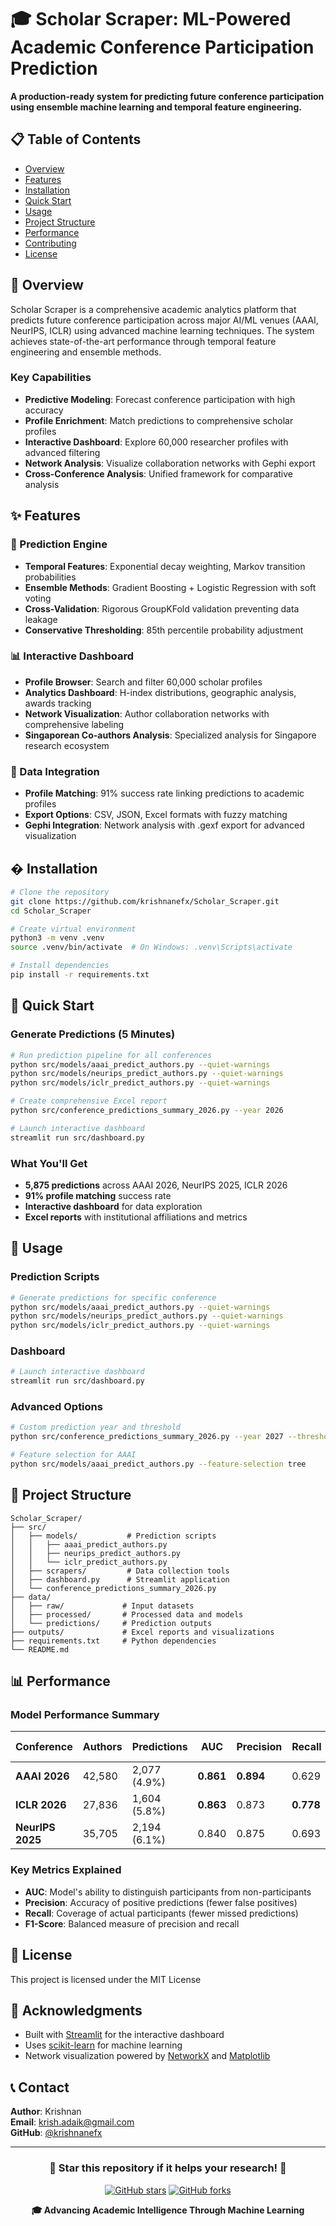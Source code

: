 # 🎓 Scholar Scraper: ML-Powered Academic Conference Participation Prediction

**A production-ready system for predicting future conference participation using ensemble machine learning and temporal feature engineering.**

## 📋 Table of Contents
- [Overview](#overview)
- [Features](#features)
- [Installation](#installation)
- [Quick Start](#quick-start)
- [Usage](#usage)
- [Project Structure](#project-structure)
- [Performance](#performance)
- [Contributing](#contributing)
- [License](#license)

## 🎯 Overview

Scholar Scraper is a comprehensive academic analytics platform that predicts future conference participation across major AI/ML venues (AAAI, NeurIPS, ICLR) using advanced machine learning techniques. The system achieves state-of-the-art performance through temporal feature engineering and ensemble methods.

### Key Capabilities
- **Predictive Modeling**: Forecast conference participation with high accuracy
- **Profile Enrichment**: Match predictions to comprehensive scholar profiles
- **Interactive Dashboard**: Explore 60,000 researcher profiles with advanced filtering
- **Network Analysis**: Visualize collaboration networks with Gephi export
- **Cross-Conference Analysis**: Unified framework for comparative analysis

## ✨ Features

### 🔮 Prediction Engine
- **Temporal Features**: Exponential decay weighting, Markov transition probabilities
- **Ensemble Methods**: Gradient Boosting + Logistic Regression with soft voting
- **Cross-Validation**: Rigorous GroupKFold validation preventing data leakage
- **Conservative Thresholding**: 85th percentile probability adjustment

### 📊 Interactive Dashboard
- **Profile Browser**: Search and filter 60,000 scholar profiles
- **Analytics Dashboard**: H-index distributions, geographic analysis, awards tracking
- **Network Visualization**: Author collaboration networks with comprehensive labeling
- **Singaporean Co-authors Analysis**: Specialized analysis for Singapore research ecosystem

### 🔗 Data Integration
- **Profile Matching**: 91% success rate linking predictions to academic profiles
- **Export Options**: CSV, JSON, Excel formats with fuzzy matching
- **Gephi Integration**: Network analysis with .gexf export for advanced visualization

## �️ Installation

```bash
# Clone the repository
git clone https://github.com/krishnanefx/Scholar_Scraper.git
cd Scholar_Scraper

# Create virtual environment
python3 -m venv .venv
source .venv/bin/activate  # On Windows: .venv\Scripts\activate

# Install dependencies
pip install -r requirements.txt
```

## 🚀 Quick Start

### Generate Predictions (5 Minutes)
```bash
# Run prediction pipeline for all conferences
python src/models/aaai_predict_authors.py --quiet-warnings
python src/models/neurips_predict_authors.py --quiet-warnings
python src/models/iclr_predict_authors.py --quiet-warnings

# Create comprehensive Excel report
python src/conference_predictions_summary_2026.py --year 2026

# Launch interactive dashboard
streamlit run src/dashboard.py
```

### What You'll Get
- **5,875 predictions** across AAAI 2026, NeurIPS 2025, ICLR 2026
- **91% profile matching** success rate
- **Interactive dashboard** for data exploration
- **Excel reports** with institutional affiliations and metrics

## 📖 Usage

### Prediction Scripts
```bash
# Generate predictions for specific conference
python src/models/aaai_predict_authors.py --quiet-warnings
python src/models/neurips_predict_authors.py --quiet-warnings
python src/models/iclr_predict_authors.py --quiet-warnings
```

### Dashboard
```bash
# Launch interactive dashboard
streamlit run src/dashboard.py
```

### Advanced Options
```bash
# Custom prediction year and threshold
python src/conference_predictions_summary_2026.py --year 2027 --threshold 80

# Feature selection for AAAI
python src/models/aaai_predict_authors.py --feature-selection tree
```

## 📁 Project Structure

```
Scholar_Scraper/
├── src/
│   ├── models/           # Prediction scripts
│   │   ├── aaai_predict_authors.py
│   │   ├── neurips_predict_authors.py
│   │   └── iclr_predict_authors.py
│   ├── scrapers/         # Data collection tools
│   ├── dashboard.py      # Streamlit application
│   └── conference_predictions_summary_2026.py
├── data/
│   ├── raw/             # Input datasets
│   ├── processed/       # Processed data and models
│   └── predictions/     # Prediction outputs
├── outputs/             # Excel reports and visualizations
├── requirements.txt     # Python dependencies
└── README.md
```

## 📊 Performance

### Model Performance Summary

| Conference | Authors | Predictions | AUC | Precision | Recall | F1-Score | Match Rate |
|------------|---------|-------------|-----|-----------|--------|----------|------------|
| **AAAI 2026** | 42,580 | 2,077 (4.9%) | **0.861** | **0.894** | 0.629 | 0.739 | **91.6%** |
| **ICLR 2026** | 27,836 | 1,604 (5.8%) | **0.863** | 0.873 | **0.778** | **0.822** | **90.3%** |
| **NeurIPS 2025** | 35,705 | 2,194 (6.1%) | 0.840 | 0.875 | 0.693 | 0.773 | **90.4%** |

### Key Metrics Explained
- **AUC**: Model's ability to distinguish participants from non-participants
- **Precision**: Accuracy of positive predictions (fewer false positives)
- **Recall**: Coverage of actual participants (fewer missed predictions)
- **F1-Score**: Balanced measure of precision and recall

## 📄 License

This project is licensed under the MIT License 
## 🙏 Acknowledgments

- Built with [Streamlit](https://streamlit.io/) for the interactive dashboard
- Uses [scikit-learn](https://scikit-learn.org/) for machine learning
- Network visualization powered by [NetworkX](https://networkx.org/) and [Matplotlib](https://matplotlib.org/)

## 📞 Contact

**Author**: Krishnan   
**Email**: krish.adaik@gmail.com  
**GitHub**: [@krishnanefx](https://github.com/krishnanefx)

---

<div align="center">

### 🌟 Star this repository if it helps your research! 🌟

[![GitHub stars](https://img.shields.io/github/stars/krishnanefx/Scholar_Scraper?style=social)](https://github.com/krishnanefx/Scholar_Scraper)
[![GitHub forks](https://img.shields.io/github/forks/krishnanefx/Scholar_Scraper?style=social)](https://github.com/krishnanefx/Scholar_Scraper)

**🎓 Advancing Academic Intelligence Through Machine Learning**

</div>
